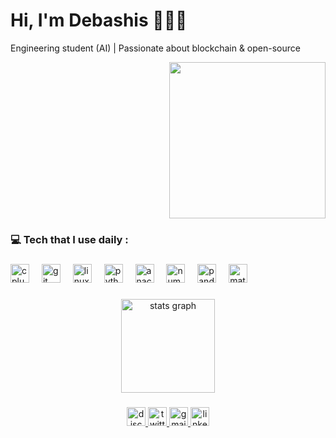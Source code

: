 
<!-- Headline -->
<div  align="left">
  <h1>Hi, I'm Debashis 🧑🏻‍💻</h1>
</div>
<!-- Paragraph -->

<p>Engineering student (AI) | Passionate about blockchain & open-source</p>

<!--ETH Image -->
<div align="right">
  <img  height="250" src="eth_image.gif"  />
</div> 


<!-- Language & Tools -->

###

<h3 align="left">💻 Tech that I use daily :</h3>

###

<div align="left">
  <img src="https://cdn.jsdelivr.net/gh/devicons/devicon/icons/cplusplus/cplusplus-original.svg" height="30" alt="cplusplus logo"  />
  <img width="12" />
  <img src="https://cdn.jsdelivr.net/gh/devicons/devicon/icons/git/git-original.svg" height="30" alt="git logo"  />
  <img width="12" />
  <img src="https://cdn.jsdelivr.net/gh/devicons/devicon/icons/linux/linux-original.svg" height="30" alt="linux logo"  />
  <img width="12" />
  <img src="https://cdn.jsdelivr.net/gh/devicons/devicon/icons/python/python-original.svg" height="30" alt="python logo"  />
  <img width="12" />
  <img src="https://cdn.jsdelivr.net/gh/devicons/devicon/icons/anaconda/anaconda-original.svg" height="30" alt="anaconda logo"  />
  <img width="12" />
  <img src="https://cdn.jsdelivr.net/gh/devicons/devicon/icons/numpy/numpy-original.svg" height="30" alt="numpy logo"  />
  <img width="12" />
  <img src="https://cdn.jsdelivr.net/gh/devicons/devicon/icons/pandas/pandas-original.svg" height="30" alt="pandas logo"  />
  <img width="12" />
  <img src="https://cdn.jsdelivr.net/gh/devicons/devicon/icons/matlab/matlab-original.svg" height="30" alt="matlab logo"  />
</div>

###


<!-- Stats -->

###

<div align="center">
  <img src="https://github-readme-stats.vercel.app/api?username=DebashisMajumder&hide_title=false&hide_rank=false&show_icons=true&include_all_commits=true&count_private=true&disable_animations=false&theme=dracula&locale=en&hide_border=false" height="150" alt="stats graph"  />
<!--   <img src="https://github-readme-stats.vercel.app/api/top-langs?username=DebashisMajumder&locale=en&hide_title=false&layout=compact&card_width=320&langs_count=5&theme=dracula&hide_border=false" height="150" alt="languages graph"  /> -->
</div>

###

<!-- Social Media Icons -->

###

<div align="center">

  <a href="discordapp.com/users/806571593043542017" target="_blank">
    <img src="https://raw.githubusercontent.com/maurodesouza/profile-readme-generator/master/src/assets/icons/social/discord/default.svg" height="30" alt="discord logo"  />
  </a>

  <a href="https://x.com/debashisxo" target="_blank">
    <img src="https://raw.githubusercontent.com/maurodesouza/profile-readme-generator/master/src/assets/icons/social/twitter/default.svg" height="30" alt="twitter logo"  />
  </a>

  <a href="debashisxmajumder@gmail.com" target="_blank">
    <img src="https://raw.githubusercontent.com/maurodesouza/profile-readme-generator/master/src/assets/icons/social/gmail/default.svg" height="30" alt="gmail logo"  />
  </a>

  <a href="https://www.linkedin.com/in/debashis-majumder/" target="_blank">
    <img src="https://raw.githubusercontent.com/maurodesouza/profile-readme-generator/master/src/assets/icons/social/linkedin/default.svg" height="30" alt="linkedin logo"  />
  </a>

###
